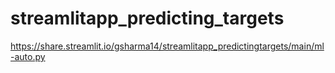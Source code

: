 # streamlitapp_predicting_targets
https://share.streamlit.io/gsharma14/streamlitapp_predictingtargets/main/ml-auto.py
